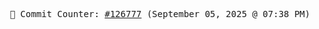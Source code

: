 <p align="center">
    <samp>
        📮 Commit Counter: <a href="https://github.com/Javascript-void0/Javascript-void0/commits/main">#126777</a> (September 05, 2025 @ 07:38 PM)
    </samp>
</p>